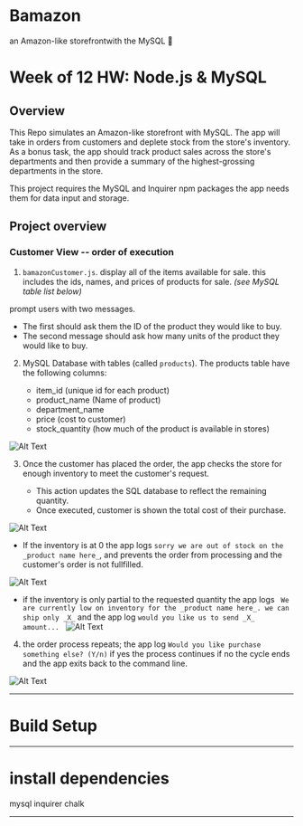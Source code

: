 # Bamazon
an Amazon-like storefrontwith the MySQL :facepunch: 


# Week of 12 HW: Node.js & MySQL

## Overview

This Repo simulates an Amazon-like storefront with MySQL. The app will take in orders from customers and deplete stock from the store's inventory. As a bonus task, the app should track product sales across the store's departments and then provide a summary of the highest-grossing departments in the store.

This project requires the MySQL and Inquirer npm packages the app needs them for data input and storage.

## Project overview

### Customer View -- order of execution

1. `bamazonCustomer.js`. display all of the items available for sale. this includes the ids, names, and prices of products for sale. _(see MySQL table list below)_

prompt users with two messages.

   * The first should ask them the ID of the product they would like to buy.
   * The second message should ask how many units of the product they would like to buy.

2. MySQL Database with tables (called `products`). The products table have the following columns:

   * item_id (unique id for each product)
   * product_name (Name of product)
   * department_name
   * price (cost to customer)
   * stock_quantity (how much of the product is available in stores)

![Alt Text](https://github.com/rspica/Bamazon/blob/master/README-img/Screen%20Shot%202017-07-06%20at%203.08.37%20AM.png)



3. Once the customer has placed the order, the app checks the store for enough inventory to meet the customer's request.

   * This action updates the SQL database to reflect the remaining quantity.
   * Once executed, customer is shown the total cost of their purchase.

![Alt Text](https://github.com/rspica/Bamazon/blob/master/README-img/Screen%20Shot%202017-07-06%20at%203.11.58%20AM.png)



   * If the inventory is at 0 the app logs `sorry we are out of stock on the _product name here_`, and prevents the order from processing and the customer's order is not fullfilled.
   
![Alt Text](https://github.com/rspica/Bamazon/blob/master/README-img/Screen%20Shot%202017-07-06%20at%203.13.28%20AM.png)



* if the inventory is only partial to the requested quantity the app logs ` We are currently low on inventory for the _product name here_. we can ship only _X_` and the app log `would you like us to send _X_ amount...`
 
![Alt Text](https://github.com/rspica/Bamazon/blob/master/README-img/Screen%20Shot%202017-07-06%20at%203.28.31%20AM.png)


    
4. the order process repeats; the app log `Would you like purchase something else? (Y/n)` if yes the process continues if no the cycle ends and the app exits back to the command line.

![Alt Text](https://github.com/rspica/Bamazon/blob/master/README-img/Screen%20Shot%202017-07-06%20at%203.18.41%20AM.png)



***************************************************************************************************
# Build Setup
***************************************************************************************************
# install dependencies
mysql
inquirer
chalk

- - -
